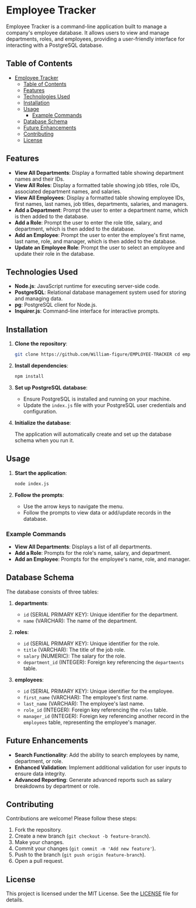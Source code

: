 
# Employee Tracker

Employee Tracker is a command-line application built to manage a company's employee database. It allows users to view and manage departments, roles, and employees, providing a user-friendly interface for interacting with a PostgreSQL database.

## Table of Contents

- [Employee Tracker](#employee-tracker)
  - [Table of Contents](#table-of-contents)
  - [Features](#features)
  - [Technologies Used](#technologies-used)
  - [Installation](#installation)
  - [Usage](#usage)
    - [Example Commands](#example-commands)
  - [Database Schema](#database-schema)
  - [Future Enhancements](#future-enhancements)
  - [Contributing](#contributing)
  - [License](#license)

## Features

- **View All Departments**: Display a formatted table showing department names and their IDs.
- **View All Roles**: Display a formatted table showing job titles, role IDs, associated department names, and salaries.
- **View All Employees**: Display a formatted table showing employee IDs, first names, last names, job titles, departments, salaries, and managers.
- **Add a Department**: Prompt the user to enter a department name, which is then added to the database.
- **Add a Role**: Prompt the user to enter the role title, salary, and department, which is then added to the database.
- **Add an Employee**: Prompt the user to enter the employee's first name, last name, role, and manager, which is then added to the database.
- **Update an Employee Role**: Prompt the user to select an employee and update their role in the database.

## Technologies Used

- **Node.js**: JavaScript runtime for executing server-side code.
- **PostgreSQL**: Relational database management system used for storing and managing data.
- **pg**: PostgreSQL client for Node.js.
- **Inquirer.js**: Command-line interface for interactive prompts.

## Installation

1. **Clone the repository**:

   ```bash
   git clone https://github.com/William-figure/EMPLOYEE-TRACKER cd employee-tracker
   ```

2. **Install dependencies**:

   ```bash
   npm install
   ```

3. **Set up PostgreSQL database**:

   - Ensure PostgreSQL is installed and running on your machine.
   - Update the `index.js` file with your PostgreSQL user credentials and configuration.

4. **Initialize the database**:

   The application will automatically create and set up the database schema when you run it.

## Usage

1. **Start the application**:

   ```bash
   node index.js
   ```

2. **Follow the prompts**:

   - Use the arrow keys to navigate the menu.
   - Follow the prompts to view data or add/update records in the database.

### Example Commands

- **View All Departments**: Displays a list of all departments.
- **Add a Role**: Prompts for the role's name, salary, and department.
- **Add an Employee**: Prompts for the employee's name, role, and manager.

## Database Schema

The database consists of three tables:

1. **departments**:
   - `id` (SERIAL PRIMARY KEY): Unique identifier for the department.
   - `name` (VARCHAR): The name of the department.

2. **roles**:
   - `id` (SERIAL PRIMARY KEY): Unique identifier for the role.
   - `title` (VARCHAR): The title of the job role.
   - `salary` (NUMERIC): The salary for the role.
   - `department_id` (INTEGER): Foreign key referencing the `departments` table.

3. **employees**:
   - `id` (SERIAL PRIMARY KEY): Unique identifier for the employee.
   - `first_name` (VARCHAR): The employee's first name.
   - `last_name` (VARCHAR): The employee's last name.
   - `role_id` (INTEGER): Foreign key referencing the `roles` table.
   - `manager_id` (INTEGER): Foreign key referencing another record in the `employees` table, representing the employee's manager.

## Future Enhancements

- **Search Functionality**: Add the ability to search employees by name, department, or role.
- **Enhanced Validation**: Implement additional validation for user inputs to ensure data integrity.
- **Advanced Reporting**: Generate advanced reports such as salary breakdowns by department or role.

## Contributing

Contributions are welcome! Please follow these steps:

1. Fork the repository.
2. Create a new branch (`git checkout -b feature-branch`).
3. Make your changes.
4. Commit your changes (`git commit -m 'Add new feature'`).
5. Push to the branch (`git push origin feature-branch`).
6. Open a pull request.

## License

This project is licensed under the MIT License. See the [LICENSE](LICENSE) file for details.
